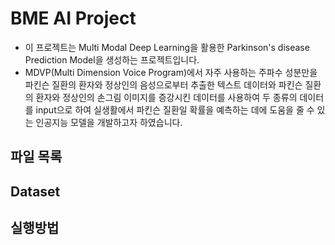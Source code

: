 # BME AI Project
- 이 프로젝트는 Multi Modal Deep Learning을 활용한 Parkinson's disease Prediction Model을 생성하는 프로젝트입니다.
- MDVP(Multi Dimension Voice Program)에서 자주 사용하는 주파수 성분만을 파킨슨 질환의 환자와 정상인의 음성으로부터 추출한 텍스트 데이터와 파킨슨 질환의 환자와 정상인의 손그림 이미지를 증강시킨 데이터를 사용하여 두 종류의 데이터를 input으로 하여 실생활에서 파킨슨 질환일 확률을 예측하는 데에 도움을 줄 수 있는 인공지능 모델을 개발하고자 하였습니다. 

## 파일 목록

## Dataset

## 실행방법 
